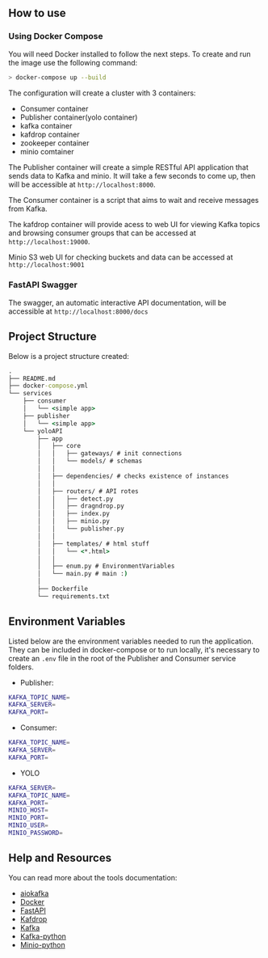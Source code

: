 ## How to use

### Using Docker Compose 
You will need Docker installed to follow the next steps. To create and run the image use the following command:

```bash
> docker-compose up --build
```

The configuration will create a cluster with 3 containers:

- Consumer container
- Publisher container(yolo container)
- kafka container
- kafdrop container
- zookeeper container
- minio comtainer

The Publisher container will create a simple RESTful API application that sends data to Kafka and minio. It will take a few seconds to come up, then will be accessible at `http://localhost:8000`.

The Consumer container is a script that aims to wait and receive messages from Kafka.

The kafdrop container will provide acess to  web UI for viewing Kafka topics and browsing consumer groups that can be accessed at `http://localhost:19000`.

Minio S3 web UI for checking buckets and data can be accessed at `http://localhost:9001`

### FastAPI Swagger

The swagger, an automatic interactive API documentation, will be accessible at `http://localhost:8000/docs`


## Project Structure
Below is a project structure created:
```cmd
.
├── README.md
├── docker-compose.yml
└── services
    ├── consumer
    │   └── <simple app>
    ├── publisher
    │   └── <simple app>
    └── yoloAPI
        ├── app
        │   ├── core
        │   │   ├── gateways/ # init connections
        │   │   └── models/ # schemas
        │   │
        │   ├── dependencies/ # checks existence of instances 
        │   │
        │   ├── routers/ # API rotes
        │   │   ├── detect.py
        │   │   ├── dragndrop.py
        │   │   ├── index.py
        │   │   ├── minio.py
        │   │   └── publisher.py
        │   │
        │   ├── templates/ # html stuff
        │   │   └── <*.html>
        │   │
        │   ├── enum.py # EnvironmentVariables
        │   └── main.py # main :)
        │
        ├── Dockerfile
        └── requirements.txt
```

## Environment Variables
Listed below are the environment variables needed to run the application. They can be included in docker-compose or to run locally, it's necessary to create an `.env` file in the root of the Publisher and Consumer service folders.

- Publisher:
```bash
KAFKA_TOPIC_NAME=
KAFKA_SERVER=
KAFKA_PORT=
```

- Consumer:
```bash
KAFKA_TOPIC_NAME=
KAFKA_SERVER=
KAFKA_PORT=
```

- YOLO
```bash
KAFKA_SERVER=
KAFKA_TOPIC_NAME=
KAFKA_PORT=
MINIO_HOST=
MINIO_PORT=
MINIO_USER=
MINIO_PASSWORD=
```


## Help and Resources
You can read more about the tools documentation:

- [aiokafka](https://aiokafka.readthedocs.io/en/stable/ka)
- [Docker](https://docs.docker.com/get-started/overview/)
- [FastAPI](https://fastapi.tiangolo.com)
- [Kafdrop](https://github.com/obsidiandynamics/kafdrop)
- [Kafka](https://kafka.apache.org)
- [Kafka-python](https://kafka-python.readthedocs.io/en/master/)
- [Minio-python](https://min.io/docs/minio/linux/developers/python/API.html)

